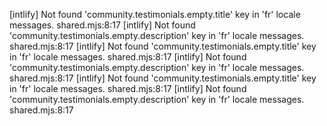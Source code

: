 [intlify] Not found 'community.testimonials.empty.title' key in 'fr' locale messages. shared.mjs:8:17
[intlify] Not found 'community.testimonials.empty.description' key in 'fr' locale messages. shared.mjs:8:17
[intlify] Not found 'community.testimonials.empty.title' key in 'fr' locale messages. shared.mjs:8:17
[intlify] Not found 'community.testimonials.empty.description' key in 'fr' locale messages. shared.mjs:8:17
[intlify] Not found 'community.testimonials.empty.title' key in 'fr' locale messages. shared.mjs:8:17
[intlify] Not found 'community.testimonials.empty.description' key in 'fr' locale messages. shared.mjs:8:17
